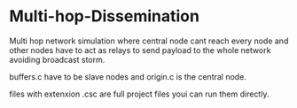 # Multi-hop-Dissemination
Multi hop network simulation where central node cant reach every node and other nodes have to act as relays to send payload to the whole network avoiding broadcast storm.

buffers.c have to be slave nodes and origin.c is the central node.

files with extenxion .csc are full project files youi can run them directly.
